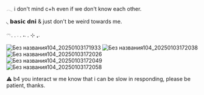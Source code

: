   𓂃 i don't mind c+h even if we don't know each other. 

 ◟ 𝗯𝗮𝘀𝗶𝗰 𝗱𝗻𝗶 & just don't be weird towards me.



  𓍼.   . ܁₊ ⊹ . ܁˖ . ܁                                                      
 

![Без названия104_20250103171933](https://github.com/user-attachments/assets/3f17f5b5-d7a2-45d4-9d87-fc2db9a4e127) ![Без названия104_20250103172038](https://github.com/user-attachments/assets/353db32b-4cd4-4c58-9b73-65bd7305b358) ![Без названия104_20250103172026](https://github.com/user-attachments/assets/441f548f-38ac-42f0-b5b7-8c4c0517cf52) ![Без названия104_20250103172049](https://github.com/user-attachments/assets/b69bcf89-5ac2-4dc5-8c4b-ac010ba920b8) ![Без названия104_20250103172058](https://github.com/user-attachments/assets/512db9f3-2679-4717-8f76-d9d9e019ecca)




⚠︎ b4 you interact w me know that i can be slow in responding, please be patient, thanks.
